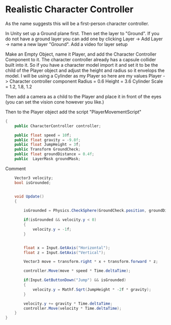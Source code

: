 # Realistic Character Controller

As the name suggests this will be a first-person character controller.

In Unity set up a Ground plane first. Then set the layer to "Ground". If you do not have a ground layer you can add one by clicking Layer -> Add Layer -> name a new layer "Ground".
         Add a video for layer setup


Make an Empty Object, name it Player, and add the Character Controller Component to it.
         The character controller already has a capsule collider built into it. So if you have a character model import it and set it to be the child of the Player object and adjust the height and radius so it envelops the model. I will be using a Cylinder as my Player so here are my values
         Player -> Character controller component
                  Radius = 0.6
                  Height = 3.6
         Cylinder 
                  Scale = 1.2, 1.8, 1.2

Then add a camera as a child to the Player and place it in front of the eyes (you can set the vision cone however you like.)

Then to the Player object add the script "PlayerMovementScript" 
```.cs
{
    public CharacterController controller;

    public float speed = 10f;
    public float gravity = -9.8f;
    public float JumpHeight = 3f;
    public Transform GroundCheck;
    public float groundDistance = 0.4f;
    public  LayerMask groundMask;
   ```
Comment
```.cs
    Vector3 velocity;
    bool isGrounded;


    void Update()
    {
        
        isGrounded = Physics.CheckSphere(GroundCheck.position, groundDistance, groundMask);

        if(isGrounded && velocity.y < 0)
        {
            velocity.y = -1f;
        }


        float x = Input.GetAxis("Horizontal");
        float z = Input.GetAxis("Vertical");

        Vector3 move = transform.right * x + transform.forward * z;

        controller.Move(move * speed * Time.deltaTime); 

        if(Input.GetButtonDown("Jump") && isGrounded)
        {
            velocity.y = Mathf.Sqrt(JumpHeight * -2f * gravity);
        }

        velocity.y += gravity * Time.deltaTime;
        controller.Move(velocity * Time.deltaTime); 
    }
}



```


